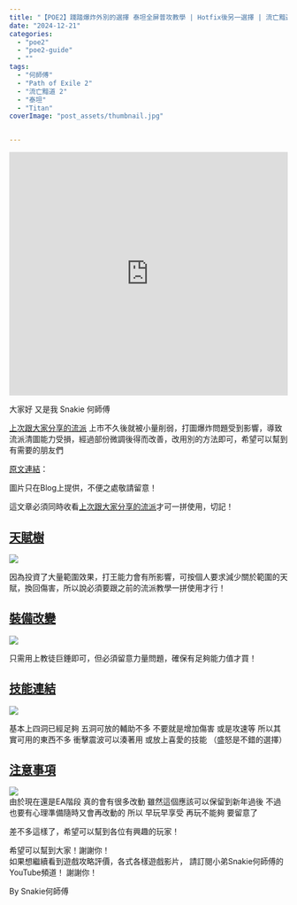 ```yaml
---
title: "【POE2】踐踏爆炸外別的選擇 泰坦全屏普攻教學 | Hotfix後另一選擇 | 流亡黯道2 遊戲攻略 | Path of Exile 2"
date: "2024-12-21"
categories:
  - "poe2"
  - "poe2-guide"
  - ""
tags:
  - "何師傅"
  - "Path of Exile 2"
  - "流亡黯道 2"
  - "泰坦"
  - "Titan"
coverImage: "post_assets/thumbnail.jpg"


---
```


<!-- Embed -->

<iframe width="100%" height="440" src="https://www.youtube.com/embed/f3yR89BpbSc" 
  title="YouTube video player" frameborder="0" allow="accelerometer; autoplay;
  clipboard-write; encrypted-media; gyroscope; picture-in-picture; web-share"
  referrerpolicy="strict-origin-when-cross-origin" allowfullscreen></iframe>


<!-- Context -->

大家好 又是我 Snakie 何師傅

[上次跟大家分享的流派](on9.games/241218-POE2_Titan_Endgame)
上市不久後就被小量削弱，打圖爆炸問題受到影響，導致流派清圖能力受損，經過部份微調後得而改善，改用別的方法即可，希望可以幫到有需要的朋友們


[原文連結](on9.games/241221-POE2_Titan_Fullscreen)：  

圖片只在Blog上提供，不便之處敬請留意！

這文章必須同時收看[上次跟大家分享的流派](on9.games/241218-POE2_Titan_Endgame)才可一拼使用，切記！

## <u> 天賦樹 </u>
![](post_assets/P1.PNG)

因為投資了大量範圍效果，打王能力會有所影響，可按個人要求減少關於範圍的天賦，換回傷害，所以說必須要跟之前的流派教學一拼使用才行！

## <u> 裝備改變 </u>

![](post_assets/E1.png)  

只需用上教徒巨錘即可，但必須留意力量問題，確保有足夠能力值才買！
  
## <u> 技能連結 </u>
![](post_assets/S1.png)  

基本上四洞已經足夠 五洞可放的輔助不多 不要就是增加傷害 或是攻速等 所以其實可用的東西不多 衝擊震波可以湊著用 或放上喜愛的技能 （盛怒是不錯的選擇）


## <u> 注意事項 </u>
![](post_assets/3.png)  
由於現在還是EA階段 真的會有很多改動 雖然這個應該可以保留到新年過後 不過也要有心理準備隨時又會再改動的 所以 早玩早享受 再玩不能夠 要留意了
  

差不多這樣了，希望可以幫到各位有興趣的玩家！

希望可以幫到大家！謝謝你！	
如果想繼續看到遊戲攻略評價，各式各樣遊戲影片，
請訂閱小弟Snakie何師傅的YouTube頻道！
謝謝你！

By Snakie何師傅

<!-- Post Info
topic:
【POE2】踐踏爆炸外別的選擇 泰坦全屏普攻教學 | Hotfix後另一選擇 | 流亡黯道2 遊戲攻略 | Path of Exile 2

本影片文字補完請到以下連結:
https:/on9.games/241221-POE2_Titan_Fullscreen

00:00 – 更新後踐踏體感
01:24 - 換上普攻後的體感
06:53 - 總結


遊戲攻略, 遊戲評價, 遊戲介紹, Snakie, Snakie002, Snakie 何師傅, 何師傅, Game荒精選, POE, 流亡黯道, 火炬之光, Torchlight: infinite, 暗黑破壞神, Diablo, POE2, Last Epoch, 最後紀元, 流亡黯道2,


POE2,
POE2 攻略,
POE2 教學,
POE2 泰坦,
POE2 爆炸,
POE2 普攻,
POE2 全屏,
POE2 踐踏,

流亡黯道2,
流亡黯道2 攻略,
流亡黯道2 教學,
流亡黯道2 泰坦,
流亡黯道2 爆炸,
流亡黯道2 普攻,
流亡黯道2 全屏,
流亡黯道2 踐踏,

-->
